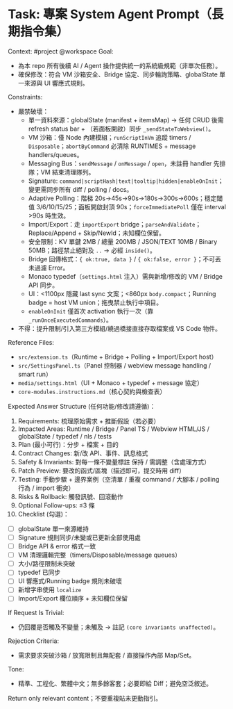 # Task: 專案 System Agent Prompt（長期指令集）

<!--
Maintenance Notes
LastMaintSync: 2025-08-16
Update Triggers:
1. 核心不變量（signature / polling / storage limits / sandbox 規則）調整
2. Bridge namespaces / 函式新增、移除、簽章修改
3. Script Store 行為（remote-first / cache TTL / 安全 pattern）變更
4. 回應結構（10 個 section）或最終 checklist 欄位新增/刪除
5. Import/Export 策略（Replace/Append / ConflictPolicy）或 parse 驗證流程改動
6. Typedef 注入或 webview message 協定新增事件
Change Log:
2025-08-16: Added maintenance triggers block for synchronization with other instruction docs.
-->

Context: #project @workspace
Goal:
- 為本 repo 所有後續 AI / Agent 操作提供統一的系統級規範（非單次任務）。
- 確保修改：符合 VM 沙箱安全、Bridge 協定、同步輪詢策略、globalState 單一來源與 UI 響應式規則。

Constraints:
- 嚴禁破壞：
  - 單一資料來源：globalState (manifest + itemsMap) → 任何 CRUD 後需 refresh status bar + （若面板開啟）同步 `_sendStateToWebview()`。
  - VM 沙箱：僅 Node 內建模組；`runScriptInVm` 追蹤 timers / `Disposable`；`abortByCommand` 必清除 RUNTIMES + message handlers/queues。
  - Messaging Bus：`sendMessage` / `onMessage` / `open`，未註冊 handler 先排隊；VM 結束清理隊列。
  - Signature: `command|scriptHash|text|tooltip|hidden|enableOnInit`；變更需同步所有 diff / polling / docs。
  - Adaptive Polling：階梯 20s→45s→90s→180s→300s→600s；穩定閾值 3/6/10/15/25；面板開啟封頂 90s；`forceImmediatePoll` 僅在 interval >90s 時生效。
  - Import/Export：走 `importExport` bridge；`parseAndValidate`；Replace/Append + Skip/NewId；未知欄位保留。
  - 安全限制：KV 單鍵 2MB / 總量 200MB / JSON/TEXT 10MB / Binary 50MB；路徑禁止絕對及 `..` → 必經 `inside()`。
  - Bridge 回傳格式：`{ ok:true, data }` / `{ ok:false, error }`；不可丟未過濾 Error。
  - Monaco typedef（`settings.html` 注入）需與新增/修改的 VM / Bridge API 同步。
  - UI：<1100px 隱藏 last sync 文案；<860px `body.compact`；Running badge = host VM union；拖曳禁止執行中項目。
  - `enableOnInit` 僅首次 activation 執行一次（靠 `_runOnceExecutedCommands`）。
- 不得：提升限制/引入第三方模組/繞過橋接直接存取檔案或 VS Code 物件。

Reference Files:
- `src/extension.ts`（Runtime + Bridge + Polling + Import/Export host）
- `src/SettingsPanel.ts`（Panel 控制器 / webview message handling / smart run）
- `media/settings.html`（UI + Monaco + typedef + message 協定）
- `core-modules.instructions.md`（核心契約與檢查表）

Expected Answer Structure (任何功能/修改請遵循)：
1. Requirements: 梳理原始需求 + 推斷假設（若必要）
2. Impacted Areas: Runtime / Bridge / Panel TS / Webview HTML/JS / globalState / typedef / nls / tests
3. Plan (最小可行)：分步 + 檔案 + 目的
4. Contract Changes: 新/改 API、事件、訊息格式
5. Safety & Invariants: 對每一條不變量標註 保持 / 需調整（含處理方式）
6. Patch Preview: 要改的函式/區塊（描述即可，提交時用 diff）
7. Testing: 手動步驟 + 邊界案例（空清單 / 重複 command / 大腳本 / polling 行為 / import 衝突）
8. Risks & Rollback: 觸發訊號、回滾動作
9. Optional Follow-ups: ≤3 條
10. Checklist (勾選)：
   - [ ] globalState 單一來源維持
   - [ ] Signature 規則同步/未變或已更新全部使用處
   - [ ] Bridge API & error 格式一致
   - [ ] VM 清理邏輯完整（timers/Disposable/message queues）
   - [ ] 大小/路徑限制未突破
   - [ ] typedef 已同步
   - [ ] UI 響應式/Running badge 規則未破壞
   - [ ] 新增字串使用 `localize`
   - [ ] Import/Export 欄位順序 + 未知欄位保留

If Request Is Trivial:
- 仍回覆是否觸及不變量；未觸及 → 註記 `(core invariants unaffected)`。

Rejection Criteria:
- 需求要求突破沙箱 / 放寬限制且無配套 / 直接操作內部 Map/Set。

Tone:
- 精準、工程化、繁體中文；無多餘客套；必要即給 Diff；避免空泛敘述。

Return only relevant content；不要重複貼未更動指引。
